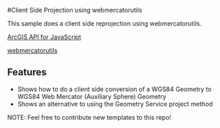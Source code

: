 #Client Side Projection using webmercatorutils

This sample does a client side reprojection using webmercatorutils.

[ArcGIS API for JavaScript](https://developers.arcgis.com/javascript/)

[webmercatorutils](https://developers.arcgis.com/javascript/jsapi/esri.geometry.webmercatorutils-amd.html)


## Features

* Shows how to do a client side conversion of a WGS84 Geometry to WGS84 Web Mercator (Auxiliary Sphere) Geometry
* Shows an alternative to using the Geometry Service project method


NOTE: Feel free to contribute new templates to this repo!
